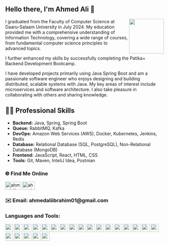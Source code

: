 <h2> Hello there, I'm Ahmed Ali 👋 </h2>

<img align="right" src="https://media2.giphy.com/media/zhYSVCirREeIZtONCI/giphy.gif" height="110" width='110'/>

I graduated from the Faculty of Computer Science at Daaru-Salaam University in July 2024. My education provided me with a comprehensive understanding of Information Technology, covering a wide range of courses, from fundamental computer science principles to advanced topics.

I further enhanced my skills by successfully completing the Patika+ Backend Development Bootcamp.

I have developed projects primarily using Java Spring Boot and am a passionate software engineer who enjoys designing and building distributed, scalable systems with Java. My key areas of interest include microservices and software architecture. I also take pleasure in collaborating with others and sharing knowledge.

## 👨‍💻 Professional Skills

- **Backend:** Java, Spring, Spring Boot
- **Queue:** RabbitMQ, Kafka
- **DevOps:** Amazon Web Services (AWS), Docker, Kubernetes, Jenkins, Redis
- **Database:** Relational Database (SQL, PostgreSQL), Non-Relational Database (MongoDB)
- **Frontend:** JavaScript, React, HTML, CSS
- **Tools:** Git, Maven, InteliJ Idea, Postman

<h3 align="left">🌐 Find Me Online</h3>
<p align="left">
<a href="https://twitter.com/ahmedali_azhar" target="blank"><img align="center" src="https://raw.githubusercontent.com/rahuldkjain/github-profile-readme-generator/master/src/images/icons/Social/twitter.svg" alt="ahmedali_azhar" height="25" width="50" /></a>
<a href="https://linkedin.com/in/ahmedaliibrahim/" target="blank"><img align="center" src="https://raw.githubusercontent.com/rahuldkjain/github-profile-readme-generator/master/src/images/icons/Social/linked-in-alt.svg" alt="ahmedaliibrahim/" height="25" width="40" /></a>
</p>
<h3> ✉️ Email: ahmedaliibrahim01@gmail.com </h3>
<h3 align="left">Languages and Tools:</h3>
<p align="left"> 
  <!-- Existing icons -->
</p>
<p float="left">
  <img src="https://img.shields.io/badge/Java-007396?style=for-the-badge&logo=java&logoColor=white" height="25"/>
  <img src="https://img.shields.io/badge/Spring_Framework-6DB33F?style=for-the-badge&logo=spring&logoColor=white" height="25"/>
  <img src="https://img.shields.io/badge/Spring_Boot-6DB33F?style=for-the-badge&logo=spring&logoColor=white" height="25"/>
  <img src="https://img.shields.io/badge/JavaScript-F7DF1E?style=for-the-badge&logo=javascript&logoColor=black" height="25"/>
  <img src="https://img.shields.io/badge/React-61DAFB?style=for-the-badge&logo=react&logoColor=black" height="25"/>
  <img src="https://img.shields.io/badge/HTML5-E34F26?style=for-the-badge&logo=html5&logoColor=white" height="25"/>
  <img src="https://img.shields.io/badge/CSS3-1572B6?style=for-the-badge&logo=css3&logoColor=white" height="25"/>
  <img src="https://img.shields.io/badge/Bootstrap-563D7C?style=for-the-badge&logo=bootstrap&logoColor=white" height="25"/>
  <img src="https://img.shields.io/badge/PostgreSQL-336791?style=for-the-badge&logo=postgresql&logoColor=white" height="25"/>
  <img src="https://img.shields.io/badge/Docker-2496ED?style=for-the-badge&logo=docker&logoColor=white" height="25"/>
  <img src="https://img.shields.io/badge/Git-F05032?style=for-the-badge&logo=git&logoColor=white" height="25"/>
  <img src="https://img.shields.io/badge/RabbitMQ-FF6600?style=for-the-badge&logo=rabbitmq&logoColor=white" height="25"/>
  <img src="https://img.shields.io/badge/Apache_Kafka-231F20?style=for-the-badge&logo=apachekafka&logoColor=white" height="25"/>
  <img src="https://img.shields.io/badge/Amazon_Web_Services_(AWS)-232F3E?style=for-the-badge&logo=amazonaws&logoColor=white" height="25"/>
  <img src="https://img.shields.io/badge/Kubernetes-326CE5?style=for-the-badge&logo=kubernetes&logoColor=white" height="25"/>
  <img src="https://img.shields.io/badge/Jenkins-D24939?style=for-the-badge&logo=jenkins&logoColor=white" height="25"/>
  <img src="https://img.shields.io/badge/Redis-DC382D?style=for-the-badge&logo=redis&logoColor=white" height="25"/>
  <img src="https://img.shields.io/badge/SQL-003B57?style=for-the-badge&logo=sql&logoColor=white" height="25"/>
  <img src="https://img.shields.io/badge/MongoDB-47A248?style=for-the-badge&logo=mongodb&logoColor=white" height="25"/>
  <img src="https://img.shields.io/badge/Maven-C71A36?style=for-the-badge&logo=apache%20maven&logoColor=white" height="25"/>
  <img src="https://img.shields.io/badge/IntelliJ_IDEA-000000?style=for-the-badge&logo=intellij%20idea&logoColor=white" height="25"/>
  <img src="https://img.shields.io/badge/Postman-FF6C37?style=for-the-badge&logo=postman&logoColor=white" height="25"/>
</p>
